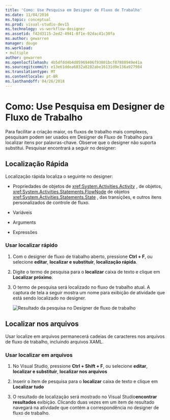 ```yaml
---
title: 'Como: Use Pesquisa em Designer de Fluxo de Trabalho'
ms.date: 11/04/2016
ms.topic: conceptual
ms.prod: visual-studio-dev15
ms.technology: vs-workflow-designer
ms.assetid: f42d3115-2ed2-4941-8f1e-92dac41c30fa
ms.author: gewarren
manager: douge
ms.workload:
- multiple
author: gewarren
ms.openlocfilehash: 4b5dfdd4b4d05969406f93801bcf87880949e41a
ms.sourcegitcommit: e13e61ddea6032a8282abe16131d9e136a927984
ms.translationtype: MT
ms.contentlocale: pt-BR
ms.lasthandoff: 04/26/2018
---
```

# <a name="how-to-use-search-in-the-workflow-designer"></a>Como: Use Pesquisa em Designer de Fluxo de Trabalho

Para facilitar a criação maior, os fluxos de trabalho mais complexos, pesquisam podem ser usados em Designer de Fluxo de Trabalho para localizar itens por palavras-chave. Observe que o designer não suporta substitui. Pesquisar encontrará a seguir no designer:

## <a name="quick-find"></a>Localização Rápida

Localização rápida localiza o seguinte no designer:

-   Propriedades de objetos de <xref:System.Activities.Activity> , de objetos, <xref:System.Activities.Statements.FlowNode> de objetos <xref:System.Activities.Statements.State> , das transições, e outros itens personalizados de controle de fluxo.

-   Variáveis

-   Arguments

-   Expressões

### <a name="using-quick-find"></a>Usar localizar rápido

1.  Com o designer de fluxo de trabalho aberto, pressione **Ctrl + F**, ou selecione **editar**, **localizar e substituir**, **localização rápida**.

2.  Digite o termo de pesquisa para o **localizar** caixa de texto e clique em **Localizar próximo**.

3.  O termo de pesquisa será localizado no fluxo de trabalho atual. A captura de tela a seguir mostra um nome para exibição de atividade que está sendo localizado no designer.

     ![Resultado da pesquisa no Designer de fluxo de trabalho](../workflow-designer/media/designersearch.png "DesignerSearch")

## <a name="find-in-files"></a>Localizar nos arquivos

Usar localize em arquivos permanecerá cadeias de caracteres nos arquivos de fluxo de trabalho, incluindo arquivos XAML.

### <a name="using-find-in-files"></a>Usar localizar em arquivos

1.  No Visual Studio, pressione **Ctrl + Shift + F**, ou selecione **editar**, **localizar e substituir**, **localizar nos arquivos**

2.  Inserir o item de pesquisa para o **localizar** caixa de texto e clique em **Localizar tudo**

3.  O resultado de localização será mostrado no Visual Studio**encontrar resultados** exibição. Clicando duas vezes em um item de resultado navegará na atividade que contém a correspondência no designer de fluxo de trabalho.